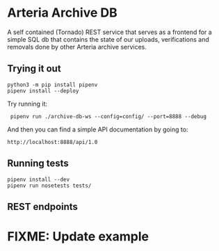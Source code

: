 Arteria Archive DB
==================

A self contained (Tornado) REST service that serves as a frontend for a simple SQL db that contains the state of our uploads, verifications and removals done by other Arteria archive services.  

Trying it out
-------------

    python3 -m pip install pipenv
    pipenv install --deploy


Try running it:

     pipenv run ./archive-db-ws --config=config/ --port=8888 --debug

And then you can find a simple API documentation by going to:

    http://localhost:8888/api/1.0

Running tests
-------------

    pipenv install --dev
    pipenv run nosetests tests/


REST endpoints
--------------

# FIXME: Update example
